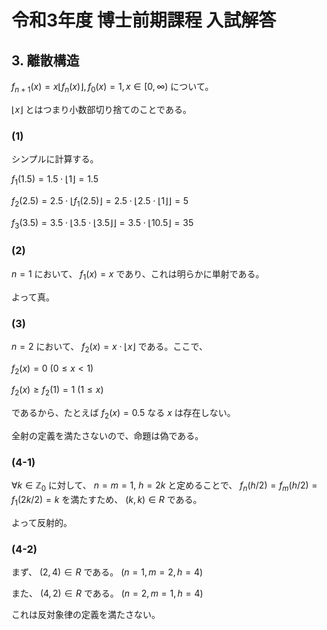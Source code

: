 # 令和3年度 博士前期課程 入試解答
## 3. 離散構造

$f_{n+1}(x) = x \lfloor f_n(x) \rfloor, f_0(x) = 1, x \in [0, \infty \rparen$ について。

$\lfloor x \rfloor$ とはつまり小数部切り捨てのことである。


### (1)

シンプルに計算する。

$f_1(1.5) = 1.5 \cdot \lfloor 1 \rfloor = 1.5$

$f_2(2.5) = 2.5 \cdot \lfloor f_1(2.5) \rfloor = 2.5 \cdot \lfloor 2.5 \cdot \lfloor 1 \rfloor \rfloor = 5$

$f_3(3.5) = 3.5 \cdot \lfloor 3.5 \cdot \lfloor 3.5 \rfloor \rfloor = 3.5 \cdot \lfloor 10.5 \rfloor = 35$

### (2)

$n = 1$ において、 $f_1(x) = x$ であり、これは明らかに単射である。

よって真。

### (3)

$n = 2$ において、 $f_2(x) = x \cdot \lfloor x \rfloor$ である。ここで、 

$f_2(x) = 0 \ (0 \le x \lt 1)$ 

$f_2(x) \ge f_2(1) = 1 \ (1 \le x)$

であるから、たとえば $f_2(x) = 0.5$ なる $x$ は存在しない。

全射の定義を満たさないので、命題は偽である。

### (4-1)

$\forall k \in \mathbb{Z}_0$ に対して、 $n = m = 1, \ h = 2k$ と定めることで、 $f_n(h/2) = f_m(h/2) = f_1(2k/2) = k$ を満たすため、 $(k, k) \in R$ である。

よって反射的。

### (4-2)

まず、 $(2,4) \in R$ である。 $(n=1, m=2, h=4)$

また、 $(4,2) \in R$ である。 $(n=2, m=1, h=4)$

これは反対象律の定義を満たさない。
